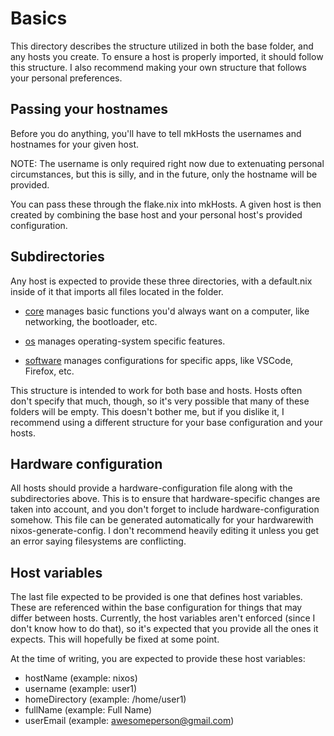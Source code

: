 # Basics
This directory describes the structure utilized in both the base folder, and any hosts you create. To ensure a host is properly imported, it should follow this structure. I also recommend making your own structure that follows your personal preferences.

## Passing your hostnames
Before you do anything, you'll have to tell mkHosts the usernames and hostnames for your given host.

NOTE: The username is only required right now due to extenuating personal circumstances, but this is silly, and in the future, only the hostname will be provided.

You can pass these through the flake.nix into mkHosts. A given host is then created by combining the base host and your personal host's provided configuration.

## Subdirectories

Any host is expected to provide these three directories, with a default.nix inside of it that imports all files located in the folder.

- [core](./base/core) manages basic functions you'd always want on a computer, like networking, the bootloader, etc.

- [os](./base/os) manages operating-system specific features.

- [software](./base/software) manages configurations for specific apps, like VSCode, Firefox, etc.

This structure is intended to work for both base and hosts. Hosts often don't specify that much, though, so it's very possible that many of these folders will be empty. This doesn't bother me, but if you dislike it, I recommend using a different structure for your base configuration and your hosts.

## Hardware configuration
All hosts should provide a hardware-configuration file along with the subdirectories above. This is to ensure that hardware-specific changes are taken into account, and you don't forget to include hardware-configuration somehow. This file can be generated automatically for your hardwarewith nixos-generate-config. I don't recommend heavily editing it unless you get an error saying filesystems are conflicting.

## Host variables
The last file expected to be provided is one that defines host variables. These are referenced within the base configuration for things that may  differ between hosts. Currently, the host variables aren't enforced (since I don't know how to do that), so it's expected that you provide all the ones it expects. This will hopefully be fixed at some point.

At the time of writing, you are expected to provide these host variables:
- hostName (example: nixos)
- username (example: user1)
- homeDirectory (example: /home/user1)
- fullName (example: Full Name)
- userEmail (example: awesomeperson@gmail.com)
